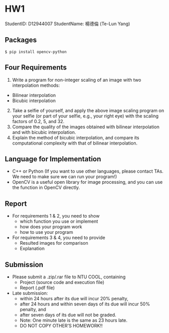 # HW1
StudentID: D12944007
StudentName: 楊德倫 (Te-Lun Yang)

## Packages
```bash=
$ pip install opencv-python
```

## Four Requirements
1. Write a program for non-integer scaling of an image with two interpolation methods:
  - Bilinear interpolation
  - Bicubic interpolation
2. Take a selfie of yourself, and apply the above image scaling program on your selfie (or part of your selfie, e.g., your right eye) with the scaling factors of 0.2, 5, and 32.
3. Compare the quality of the images obtained with bilinear interpolation and with bicubic interpolation.
4. Explain the method of bicubic interpolation, and compare its computational complexity with that of bilinear interpolation.

## Language for Implementation
- C++ or Python (If you want to use other languages, please contact TAs. We need to make sure we can run your program!)
- OpenCV is a useful open library for image processing, and you can use the function in OpenCV directly.

## Report
- For requirements 1 & 2, you need to show
  - which function you use or implement
  - how does your program work
  - how to use your program
- For requirements 3 & 4, you need to provide
  - Resulted images for comparison
  - Explanation

## Submission
- Please submit a .zip/.rar file to NTU COOL, containing
  - Project (source code and execution file)
  - Report (.pdf file)
- Late submission:
  - within 24 hours after its due will incur 20% penalty,
  - after 24 hours and within seven days of its due will incur 50% penalty, and
  - after seven days of its due will not be graded.
  - Note: One minute late is the same as 23 hours late.
  - DO NOT COPY OTHER’S HOMEWORK!!